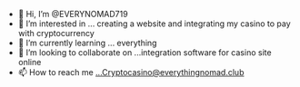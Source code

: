 - 👋 Hi, I’m @EVERYNOMAD719
- 👀 I’m interested in ... creating a website and integrating my casino to pay with cryptocurrency 
- 🌱 I’m currently learning ... everything
- 💞️ I’m looking to collaborate on ...integration software for casino site online
- 📫 How to reach me ...Cryptocasino@everythingnomad.club 

<!---
EVERYNOMAD719/EVERYNOMAD719 is a ✨ special ✨ repository because its `README.md` (this file) appears on your GitHub profile.
You can click the Preview link to take a look at your changes.
--->
